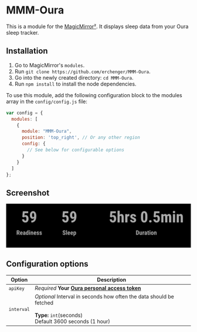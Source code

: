 # MMM-Oura

This is a module for the [MagicMirror²](https://github.com/MichMich/MagicMirror/). It displays sleep data from your Oura sleep tracker.

## Installation

1. Go to MagicMirror's `modules`.
2. Run `git clone https://github.com/erchenger/MMM-Oura`. 
3. Go into the newly created directory: `cd MMM-Oura`.
4. Run `npm install` to install the node dependencies.

To use this module, add the following configuration block to the modules array in the `config/config.js` file:

```js
var config = {
  modules: [
    {
      module: "MMM-Oura",
      position: 'top_right', // Or any other region
      config: {
        // See below for configurable options
      }
    }
  ]
};
```

## Screenshot

![](MMM-Oura-screenshot.png)
## Configuration options

| Option    | Description                                                                                                     |
| --------- | --------------------------------------------------------------------------------------------------------------- |
| `apiKey` | _Required_ <b>Your [Oura personal access token](https://cloud.ouraring.com/docs/authentication#personal-access-tokens)</b>                                                                                   |
| `interval` | _Optional_ Interval in seconds how often the data should be fetched <br><br>**Type:** `int`(seconds) <br>Default 3600 seconds (1 hour) |
